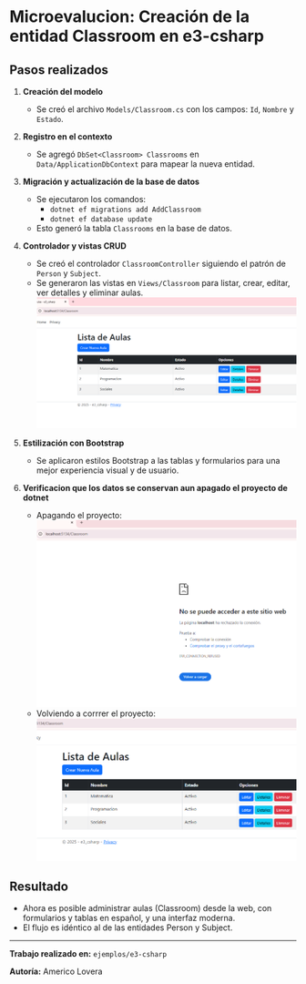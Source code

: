# Microevalucion: Creación de la entidad Classroom en e3-csharp

## Pasos realizados

1. **Creación del modelo**
   - Se creó el archivo `Models/Classroom.cs` con los campos: `Id`, `Nombre` y `Estado`.

2. **Registro en el contexto**
   - Se agregó `DbSet<Classroom> Classrooms` en `Data/ApplicationDbContext` para mapear la nueva entidad.

3. **Migración y actualización de la base de datos**
   - Se ejecutaron los comandos:
     - `dotnet ef migrations add AddClassroom`
     - `dotnet ef database update`
   - Esto generó la tabla `Classrooms` en la base de datos.

4. **Controlador y vistas CRUD**
   - Se creó el controlador `ClassroomController` siguiendo el patrón de `Person` y `Subject`.
   - Se generaron las vistas en `Views/Classroom` para listar, crear, editar, ver detalles y eliminar aulas.
![alt text](image.png)
5. **Estilización con Bootstrap**
   - Se aplicaron estilos Bootstrap a las tablas y formularios para una mejor experiencia visual y de usuario.
6. **Verificacion que los datos se conservan aun apagado el proyecto de dotnet**
   - Apagando el proyecto:
   ![alt text](image-1.png)
   - Volviendo a corrrer el proyecto:
   ![alt text](image-2.png)


## Resultado

- Ahora es posible administrar aulas (Classroom) desde la web, con formularios y tablas en español, y una interfaz moderna.
- El flujo es idéntico al de las entidades Person y Subject.

---

**Trabajo realizado en:** `ejemplos/e3-csharp`

**Autoría:** Americo Lovera